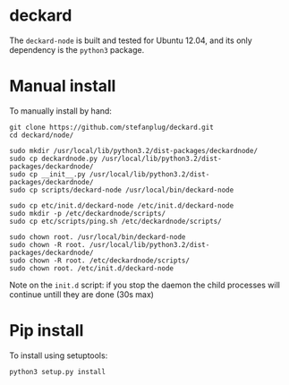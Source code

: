 deckard
=======

The ```deckard-node``` is built and tested for Ubuntu 12.04, and its only dependency is the ```python3``` package.

Manual install
======
To manually install by hand:
```
git clone https://github.com/stefanplug/deckard.git
cd deckard/node/

sudo mkdir /usr/local/lib/python3.2/dist-packages/deckardnode/
sudo cp deckardnode.py /usr/local/lib/python3.2/dist-packages/deckardnode/
sudo cp __init__.py /usr/local/lib/python3.2/dist-packages/deckardnode/
sudo cp scripts/deckard-node /usr/local/bin/deckard-node

sudo cp etc/init.d/deckard-node /etc/init.d/deckard-node
sudo mkdir -p /etc/deckardnode/scripts/
sudo cp etc/scripts/ping.sh /etc/deckardnode/scripts/

sudo chown root. /usr/local/bin/deckard-node
sudo chown -R root. /usr/local/lib/python3.2/dist-packages/deckardnode/
sudo chown -R root. /etc/deckardnode/scripts/
sudo chown root. /etc/init.d/deckard-node
```

Note on the ```init.d``` script: if you stop the daemon the child processes will continue untill they are done (30s max)

Pip install
======

To install using setuptools:
```
python3 setup.py install
```
